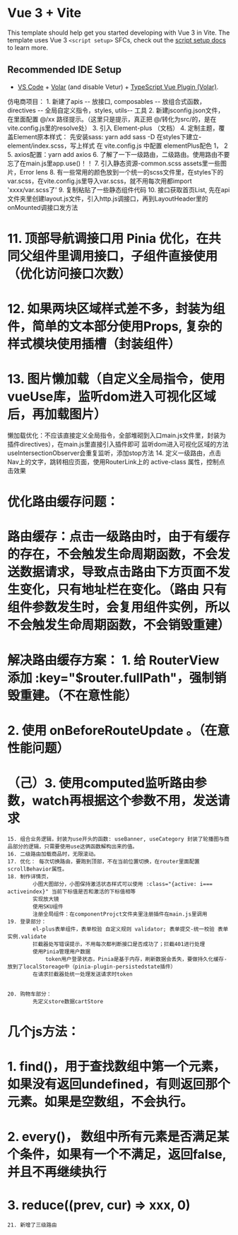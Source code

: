 # Vue 3 + Vite

This template should help get you started developing with Vue 3 in Vite. The template uses Vue 3 `<script setup>` SFCs, check out the [script setup docs](https://v3.vuejs.org/api/sfc-script-setup.html#sfc-script-setup) to learn more.

## Recommended IDE Setup

- [VS Code](https://code.visualstudio.com/) + [Volar](https://marketplace.visualstudio.com/items?itemName=Vue.volar) (and disable Vetur) + [TypeScript Vue Plugin (Volar)](https://marketplace.visualstudio.com/items?itemName=Vue.vscode-typescript-vue-plugin).

 仿电商项目：
    1. 新建了apis -- 放接口, composables -- 放组合式函数， directives -- 全局自定义指令，styles, utils-- 工具
    2. 新建jsconfig.json文件，在里面配置 @/xx 路径提示。（这里只是提示，真正把 @/转化为src/的，是在vite.config.js里的resolve处）
    3. 引入 Element-plus （文档）
    4. 定制主题，覆盖Element原本样式：
        先安装sass: yarn add sass -D
        在styles下建立- element/index.scss，写上样式
        在 vite.config.js 中配置 elementPlus配色 1， 2
    5. axios配置：yarn add axios
    6. 了解了一下一级路由，二级路由。使用路由不要忘了在main.js里app.use()！！
    7. 引入静态资源-common.scss assets里一些图片，Error lens
    8. 有一些常用的颜色放到一个统一的scss文件里，在styles下的var.scss，在vite.config.js里导入var.scss，就不用每次用都import 'xxxx/var.scss了'
    9. 复制粘贴了一些静态组件代码
    10. 接口获取首页List, 先在api文件夹里创建layout.js文件，引入http.js调接口，再到LayoutHeader里的onMounted调接口发方法
#   11. 顶部导航调接口用 Pinia 优化，在共同父组件里调用接口，子组件直接使用（优化访问接口次数）
#    12. 如果两块区域样式差不多，封装为组件，简单的文本部分使用Props, 复杂的样式模块使用插槽（封装组件）
#   13. 图片懒加载（自定义全局指令，使用vueUse库，监听dom进入可视化区域后，再加载图片）
懒加载优化：不应该直接定义全局指令，全部堆砌到入口main.js文件里，封装为插件directives），在main.js里直接引入插件即可
            监听dom进入可视化区域的方法useIntersectionObserver会重复监听，添加stop方法
    14. 定义一级路由，点击Nav上的文字，跳转相应页面，使用RouterLink上的  active-class 属性，控制点击效果
#   优化路由缓存问题：
#       路由缓存：点击一级路由时，由于有缓存的存在，不会触发生命周期函数，不会发送数据请求，导致点击路由下方页面不发生变化，只有地址栏在变化。（路由 只有组件参数发生时，会复用组件实例，所以不会触发生命周期函数，不会销毁重建）
#       解决路由缓存方案： 1. 给 RouterView 添加 :key="$router.fullPath"，强制销毁重建。（不在意性能）
#                         2. 使用  onBeforeRouteUpdate 。（在意性能问题）
#                   （己）3. 使用computed监听路由参数，watch再根据这个参数不用，发送请求
    15. 组合业务逻辑，封装为use开头的函数: useBanner, useCategory 封装了轮播图与商品部分的逻辑，只需要使用use这俩函数解构出来的值。
    16. 二级路由加载商品时，无限滚动。
    17. 优化： 每次切换路由，要跑到顶部，不在当前位置切换，在router里面配置scrollBehavior属性。
    18. 制作详情页，
            小图大图部分，小图保持激活状态样式可以使用 :class="{active: i=== activeindex}" 当前下标值是否和激活的下标值相等
            实现放大镜
            使用SKU组件
            注册全局组件：在componentProjct文件夹里注册插件在main.js里调用
    19. 登录部分：
            el-plus表单组件，表单校验 自定义规则 validator; 表单提交-统一校验 表单实例.validate
            拦截器处写错误提示，不用每次都判断接口是否成功了；拦截401进行处理
            使用Pinia管理用户数据
                token用户登录状态，Pinia是基于内存，刷新数据会丢失，要做持久化缓存-放到了localStoreage中（pinia-plugin-persistedstate插件）
            在请求拦截器处统一处理发送请求时token
            
            
    20. 购物车部分：
            先定义store数据cartStore
#            几个js方法： 
#               1. find()，用于查找数组中第一个元素，如果没有返回undefined，有则返回那个元素。如果是空数组，不会执行。
#               2. every()， 数组中所有元素是否满足某个条件，如果有一个不满足，返回false,并且不再继续执行
#               3. reduce((prev, cur) => xxx, 0) 
    21. 新增了三级路由



